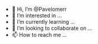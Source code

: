 - 👋 Hi, I’m @Pavelomerr
- 👀 I’m interested in ...
- 🌱 I’m currently learning ...
- 💞️ I’m looking to collaborate on ...
- 📫 How to reach me ...

<!---
Pavelomerr/Pavelomerr is a ✨ special ✨ repository because its `README.md` (this file) appears on your GitHub profile.
You can click the Preview link to take a look at your changes.
--->
